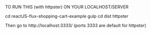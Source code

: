 TO RUN THIS (with httpster) ON YOUR LOCALHOST/SERVER

cd reactJS-flux-shopping-cart-example
gulp
cd dist
httpster

Then go to http://localhost:3333/ (ports 3333 are default for httpster)